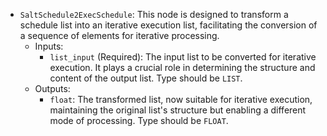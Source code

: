 - `SaltSchedule2ExecSchedule`: This node is designed to transform a schedule list into an iterative execution list, facilitating the conversion of a sequence of elements for iterative processing.
    - Inputs:
        - `list_input` (Required): The input list to be converted for iterative execution. It plays a crucial role in determining the structure and content of the output list. Type should be `LIST`.
    - Outputs:
        - `float`: The transformed list, now suitable for iterative execution, maintaining the original list's structure but enabling a different mode of processing. Type should be `FLOAT`.
